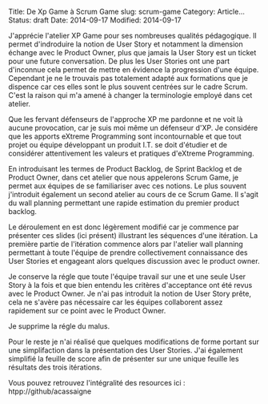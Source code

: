 Title: De Xp Game à Scrum Game
slug: scrum-game
Category: Article...
Status: draft
Date: 2014-09-17
Modified: 2014-09-17

J'apprécie l'atelier XP Game pour ses nombreuses qualités pédagogique. Il
permet d'indroduire la notion de User Story et notamment la dimension échange
avec le Product Owner, plus que jamais la User Story est un ticket pour une
future conversation. De plus les User Stories ont une part d'inconnue cela
permet de mettre en évidence la progression d'une équipe. Cependant je ne le
trouvais pas totalement adapté aux formations que je dispence car ces
elles sont le plus souvent centrées sur le cadre Scrum. C'est la raison
qui m'a amené à changer la terminologie employé dans cet atelier.

Que les fervant défenseurs de l'approche XP me pardonne et ne voit là aucune
provocation, car je suis moi même un défenseur d'XP. Je considére que les
apports eXtreme Programming sont incontournable et que tout projet ou équipe
développant un produit I.T. se doit d'étudier et de considérer attentivement les
valeurs et pratiques d'eXtreme Programming.

En introduisant les termes de Product Backlog, de Sprint Backlog et de Product
Owner, dans cet atelier que nous appelerons Scrum Game, je permet aux
équipes de se familiariser avec ces notions. Le plus souvent j'introduit
également un second atelier au cours de ce Scrum Game. Il s'agit du wall
planning permettant une rapide estimation du premier product backlog.

Le déroulement en est donc légèrement modifié car je commence par présenter
ces slides (ici présent) illustrant les séquences d'une itération. La première
partie de l'itération commence alors par l'atelier wall planning permettant à
toute l'équipe de prendre collectivement connaissance des User Stories et
engageant alors quelques discussion avec le product owner.

Je conserve la régle que toute l'équipe travail sur une et une seule User
Story à la fois et que bien entendu les critères d'acceptance ont été revus
avec le Product Owner. Je n'ai pas introduit la notion de User Story prête,
cela ne s'avère pas nécessaire car les équipes collaborent assez rapidement
sur ce point avec le Product Owner.

Je supprime la régle du malus. 

Pour le reste je n'ai réalisé que quelques modifications de forme portant sur
une simplifaction dans la présentation des User Stories. J'ai également
simplifié la feuille de score afin de présenter sur une unique feuille les
résultats des trois itérations.

Vous pouvez retrouvez l'intégralité des resources ici : htpp://github/acassaigne
